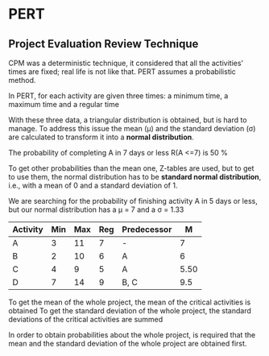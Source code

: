 # PERT
## Project Evaluation Review Technique

CPM was a deterministic technique, it considered that all the activities' times are fixed; real life is not like that.
PERT assumes a probabilistic method.

In PERT, for each activity are given three times: a minimum time, a maximum time and a regular time

With these three data, a triangular distribution is obtained, but is hard to manage. To address this issue the mean (μ) and the standard deviation (σ) are calculated to transform it into a **normal distribution**.

The probability of completing A in 7 days or less R(A <=7) is 50 %


To get other probabilities than the mean one, Z-tables are used, but to get to use them, the normal distribution has to be **standard normal distribution**, i.e., with a mean of 0 and a standard deviation of 1.

We are searching for the probability of finishing activity A in 5 days or less, but our normal distribution has a μ = 7 and a σ = 1.33


| Activity | Min | Max | Reg | Predecessor | M    |
| -------- | --- | --- | --- | ----------- | ---- |
| A        | 3   | 11  | 7   | -           | 7    |
| B        | 2   | 10  | 6   | A           | 6    |
| C        | 4   | 9   | 5   | A           | 5.50 |
| D        | 7   | 14  | 9   | B, C        | 9.5  |

To get the mean of the whole project, the mean of the critical activities is obtained
To get the standard deviation of the whole project, the standard deviations of the critical activities are summed

In order to obtain probabilities about the whole project, is required that the mean and the standard deviation of the whole project are obtained first.
